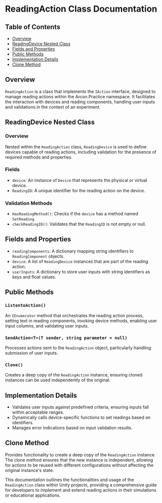 # ReadingAction Class Documentation

## Table of Contents

- [Overview](#overview)
- [ReadingDevice Nested Class](#readingdevice-nested-class)
- [Fields and Properties](#fields-and-properties)
- [Public Methods](#public-methods)
- [Implementation Details](#implementation-details)
- [Clone Method](#clone-method)

## Overview

`ReadingAction` is a class that implements the `IAction` interface, designed to manage reading actions within the Arcon.Practice namespace. It facilitates the interaction with devices and reading components, handling user inputs and validations in the context of an experiment.

## ReadingDevice Nested Class

### Overview

Nested within the `ReadingAction` class, `ReadingDevice` is used to define devices capable of reading actions, including validation for the presence of required methods and properties.

### Fields

- `device`: An instance of `Device` that represents the physical or virtual device.
- `ReadingID`: A unique identifier for the reading action on the device.

### Validation Methods

- `HasReadingMethod()`: Checks if the `device` has a method named `SetReading`.
- `checkReadingID()`: Validates that the `ReadingID` is not empty or null.

## Fields and Properties

- `readingComponents`: A dictionary mapping string identifiers to `ReadingComponent` objects.
- `device`: A list of `ReadingDevice` instances that are part of the reading action.
- `userInputs`: A dictionary to store user inputs with string identifiers as keys and float values.

## Public Methods

### `ListentoAction()`

An `IEnumerator` method that orchestrates the reading action process, setting text in reading components, invoking device methods, enabling user input columns, and validating user inputs.

### `SendAction<T>(T sender, string parameter = null)`

Processes actions sent to the `ReadingAction` object, particularly handling submission of user inputs.

### `Clone()`

Creates a deep copy of the `ReadingAction` instance, ensuring cloned instances can be used independently of the original.

## Implementation Details

- Validates user inputs against predefined criteria, ensuring inputs fall within acceptable ranges.
- Dynamically calls device-specific functions to set readings based on identifiers.
- Manages error indications based on input validation results.

## Clone Method

Provides functionality to create a deep copy of the `ReadingAction` instance. The clone method ensures that the new instance is independent, allowing for actions to be reused with different configurations without affecting the original instance's state.

This documentation outlines the functionalities and usage of the `ReadingAction` class within Unity projects, providing a comprehensive guide for developers to implement and extend reading actions in their simulations or educational applications.
